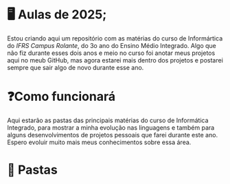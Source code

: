# 🖥️ Aulas de 2025;

Estou criando aqui um repositório com as matérias do curso de Informártica do *IFRS Campus Rolante*, do 3o ano do Ensino Médio Integrado. Algo que não fiz durante esses 
dois anos e meio no curso foi anotar meus projetos aqui no meub GitHub, mas agora estarei mais dentro dos projetos e postarei sempre que sair algo de novo durante esse ano. 

# ❓Como funcionará

Aqui estarão as pastas das principais matérias do curso de Informática Integrado, para mostrar a minha evolução nas linguagens e também para alguns desenvolvimentos de projetos pessoais que
farei durante este ano. Espero evoluir muito mais meus conhecimentos sobre essa área.

# 📎 Pastas
